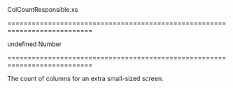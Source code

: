 <!--id-->ColCountResponsible.xs<!--/id-->
===========================================================================
<!--default-->undefined<!--/default-->
<!--type-->Number<!--/type-->
===========================================================================

<!--shortDescription-->
The count of columns for an extra small-sized screen.
<!--/shortDescription-->

<!--fullDescription-->

<!--/fullDescription-->